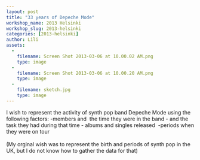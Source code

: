 ```yaml
---
layout: post
title: "33 years of Depeche Mode"
workshop_name: 2013 Helsinki
workshop_slug: 2013-helsinki
categories: [2013-helsinki]
author: Lili 
assets:
  -
    filename: Screen Shot 2013-03-06 at 10.00.02 AM.png
    type: image
  -
    filename: Screen Shot 2013-03-06 at 10.00.20 AM.png
    type: image
  -
    filename: sketch.jpg
    type: image
---
```

I wish to represent the activity of synth pop band Depeche Mode using the following factors: -members and&nbsp; the time they were in the band - and the task they had during that time - albums and singles released&nbsp; -periods when they were on tour <br /> <br /> (My orginal wish was to represent the birth and periods of synth pop in the UK, but I do not know how to gather the data for that) <br /> 
